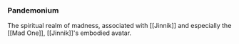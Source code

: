 ### Pandemonium

The spiritual realm of madness, associated with [[Jinnik]] and especially the [[Mad One]], [[Jinnik]]'s embodied avatar. 


